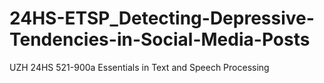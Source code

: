 # 24HS-ETSP_Detecting-Depressive-Tendencies-in-Social-Media-Posts
UZH 24HS 521-900a Essentials in Text and Speech Processing
